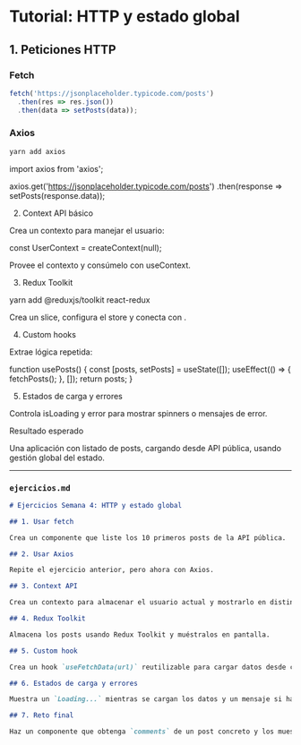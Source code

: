 # Tutorial: HTTP y estado global

## 1. Peticiones HTTP

### Fetch

```ts
fetch('https://jsonplaceholder.typicode.com/posts')
  .then(res => res.json())
  .then(data => setPosts(data));
```

### Axios

```bash
yarn add axios
```


import axios from 'axios';

axios.get('https://jsonplaceholder.typicode.com/posts')
  .then(response => setPosts(response.data));

2. Context API básico

Crea un contexto para manejar el usuario:

const UserContext = createContext(null);

Provee el contexto y consúmelo con useContext.

3. Redux Toolkit

yarn add @reduxjs/toolkit react-redux

Crea un slice, configura el store y conecta con <Provider>.

4. Custom hooks

Extrae lógica repetida:

function usePosts() {
  const [posts, setPosts] = useState([]);
  useEffect(() => {
    fetchPosts();
  }, []);
  return posts;
}

5. Estados de carga y errores

Controla isLoading y error para mostrar spinners o mensajes de error.

Resultado esperado

Una aplicación con listado de posts, cargando desde API pública, usando gestión global del estado.

---

### `ejercicios.md`
```markdown
# Ejercicios Semana 4: HTTP y estado global

## 1. Usar fetch

Crea un componente que liste los 10 primeros posts de la API pública.

## 2. Usar Axios

Repite el ejercicio anterior, pero ahora con Axios.

## 3. Context API

Crea un contexto para almacenar el usuario actual y mostrarlo en distintos componentes.

## 4. Redux Toolkit

Almacena los posts usando Redux Toolkit y muéstralos en pantalla.

## 5. Custom hook

Crea un hook `useFetchData(url)` reutilizable para cargar datos desde cualquier endpoint.

## 6. Estados de carga y errores

Muestra un `Loading...` mientras se cargan los datos y un mensaje si hay error.

## 7. Reto final

Haz un componente que obtenga `comments` de un post concreto y los muestre dinámicamente según el post seleccionado.
